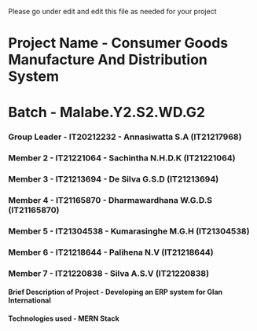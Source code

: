Please go under edit and edit this file as needed for your project


# Project Name - Consumer Goods Manufacture And Distribution System
# Batch - Malabe.Y2.S2.WD.G2

### Group Leader - IT20212232 - Annasiwatta S.A (IT21217968)
### Member 2 - IT21221064 - Sachintha N.H.D.K (IT21221064)
### Member 3 - IT21213694 - De Silva G.S.D (IT21213694)
### Member 4 - IT21165870 - Dharmawardhana W.G.D.S (IT21165870)
### Member 5 - IT21304538 - Kumarasinghe M.G.H (IT21304538)
### Member 6 - IT21218644 - Palihena N.V (IT21218644)
### Member 7 - IT21220838 - Silva A.S.V (IT21220838)



#### Brief Description of Project - Developing an ERP system for Glan International
#### Technologies used - MERN Stack 

